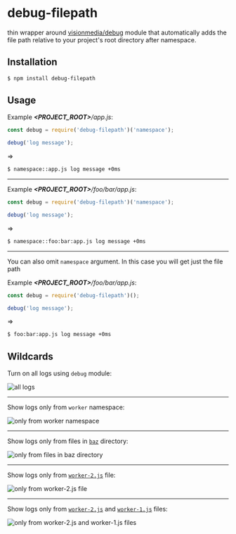 # debug-filepath

thin wrapper around [visionmedia/debug](https://github.com/visionmedia/debug) module that automatically adds the file path relative to your project's root directory after namespace.

## Installation

```bash
$ npm install debug-filepath
```

## Usage

Example _**\<PROJECT_ROOT\>**/app.js_:
```js
const debug = require('debug-filepath')('namespace');

debug('log message');
```
=>
```bash
$ namespace::app.js log message +0ms
```

---

Example _**\<PROJECT_ROOT\>**/foo/bar/app.js_:
```js
const debug = require('debug-filepath')('namespace');

debug('log message');
```
=>
```bash
$ namespace::foo:bar:app.js log message +0ms
```

---

You can also omit `namespace` argument. In this case you will get just the file path

Example _**\<PROJECT_ROOT\>**/foo/bar/app.js_:
```js
const debug = require('debug-filepath')();

debug('log message');
```
=>
```bash
$ foo:bar:app.js log message +0ms
```

## Wildcards

Turn on all logs using `debug` module:

![all logs](https://cloud.githubusercontent.com/assets/6225592/20684194/8fef1b88-b5b7-11e6-9d8c-a1724c6286b3.png)

---

Show logs only from `worker` namespace:

![only from `worker` namespace](https://cloud.githubusercontent.com/assets/6225592/20684195/9007b3be-b5b7-11e6-99a6-569a04e1efa2.png)

---

Show logs only from files in [`baz`](https://github.com/GEEKIAM/debug-filepath/tree/master/example/baz) directory:

![only from files in `baz` directory](https://cloud.githubusercontent.com/assets/6225592/20684197/90184e0e-b5b7-11e6-98f7-96506ea8a27f.png)

---

Show logs only from [`worker-2.js`](https://github.com/GEEKIAM/debug-filepath/tree/master/example/baz/worker-2.js) file:

![only from `worker-2.js` file](https://cloud.githubusercontent.com/assets/6225592/20684196/9016897a-b5b7-11e6-88b1-e5920875fe8d.png)

---

Show logs only from [`worker-2.js`](https://github.com/GEEKIAM/debug-filepath/tree/master/example/baz/worker-2.js) and [`worker-1.js`](https://github.com/GEEKIAM/debug-filepath/tree/master/example/worker-1.js) files:

![only from `worker-2.js` and `worker-1.js` files](https://cloud.githubusercontent.com/assets/6225592/20684198/9018a660-b5b7-11e6-851c-84fdeffd3f4b.png)